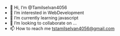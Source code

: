 - 👋 Hi, I’m @Tamilselvan4056
- 👀 I’m interested in WebDevelopment
- 🌱 I’m currently learning javascript
- 💞️ I’m looking to collaborate on ...
- 📫 How to reach me tstamilselvan4056@gmail.com

<!---
Tamilselvan4056/Tamilselvan4056 is a ✨ special ✨ repository because its `README.md` (this file) appears on your GitHub profile.
You can click the Preview link to take a look at your changes.
--->
